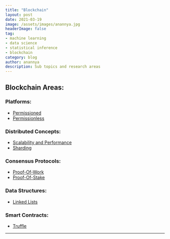 ```yaml
---
title: "Blockchain"
layout: post
date: 2021-03-19
image: /assets/images/anannya.jpg
headerImage: false
tag:
- machine learning
- data science
- statistical inference
- blockchain
category: blog
author: anannya
description: Sub topics and research areas 
---
```


## Blockchain Areas:

### Platforms:

- [Permissioned](#evidence)
- [Permissionless](#evidence)

### Distributed Concepts:
- [Scalability and Performance](#evidence)
- [Sharding](#evidence)

### Consensus Protocols:
- [Proof-Of-Work](#side-by-side)
- [Proof-Of-Stake](#side-by-side)

### Data Structures:
- [Linked Lists][1]

### Smart Contracts:
- [Truffle][1]



---

[1]:https://github.com/Anannya2021/Anannya2021.github.io/blob/gh-pages/assets/2021-03-19-Blockchain_Topic1.markdown
[2]:https://github.com/Anannya2021/Anannya2021.github.io/blob/gh-pages/assets/2021-03-19-Blockchain_Topic1.markdown



